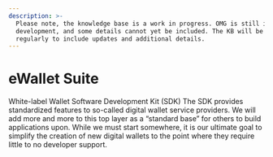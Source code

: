 ```yaml
---
description: >-
  Please note, the knowledge base is a work in progress. OMG is still in
  development, and some details cannot yet be included. The KB will be revised
  regularly to include updates and additional details.
---
```


# eWallet Suite

White-label Wallet Software Development Kit \(SDK\) The SDK provides standardized features to so-called digital wallet service providers. We will add more and more to this top layer as a “standard base” for others to build applications upon. While we must start somewhere, it is our ultimate goal to simplify the creation of new digital wallets to the point where they require little to no developer support.

